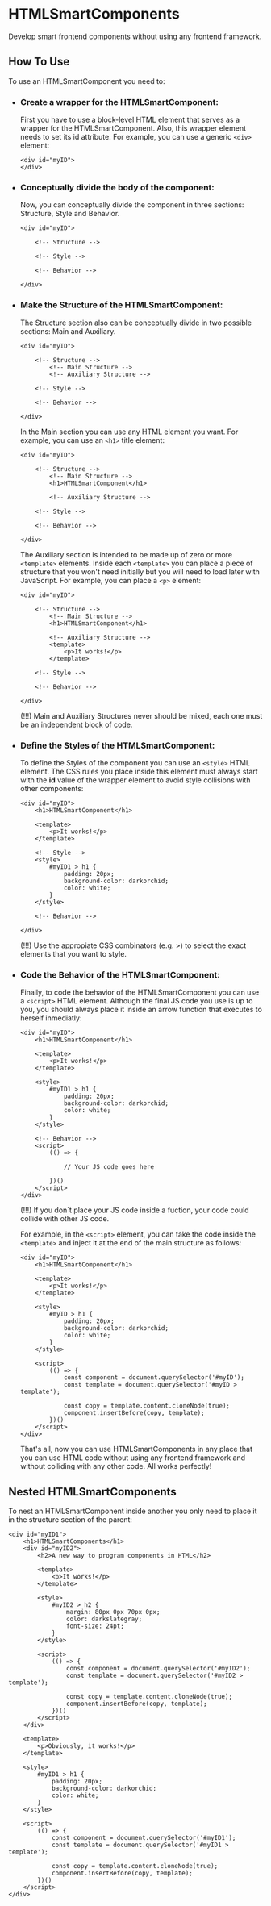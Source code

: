 # HTMLSmartComponents
Develop smart frontend components without using any frontend framework.

## How To Use
To use an HTMLSmartComponent you need to:

+ ### Create a wrapper for the HTMLSmartComponent:

    First you have to use a block-level HTML element that serves as a wrapper for the HTMLSmartComponent. Also, this wrapper element needs to set its id attribute. For example, you can use a generic `<div>` element:

    ```
    <div id="myID">
    </div>
    ```

+ ### Conceptually divide the body of the component:

    Now, you can conceptually divide the component in three sections: Structure, Style and Behavior.

    ```
    <div id="myID">

        <!-- Structure -->

        <!-- Style -->

        <!-- Behavior -->

    </div>
    ```

+ ### Make the Structure of the HTMLSmartComponent:

    The Structure section also can be conceptually divide in two possible sections: Main and Auxiliary.


    ```
    <div id="myID">

        <!-- Structure -->
            <!-- Main Structure -->
            <!-- Auxiliary Structure -->

        <!-- Style -->

        <!-- Behavior -->

    </div>
    ```

    In the Main section you can use any HTML element you want. For example, you can use an `<h1>` title element:

    ```
    <div id="myID">

        <!-- Structure -->
            <!-- Main Structure -->
            <h1>HTMLSmartComponent</h1>

            <!-- Auxiliary Structure -->

        <!-- Style -->

        <!-- Behavior -->

    </div>
    ```

    The Auxiliary section is intended to be made up of zero or more `<template>` elements. Inside each `<template>` you can place a piece of structure that you won't need initially but you will need to load later with JavaScript. For example, you can place a `<p>` element:

    ```
    <div id="myID">

        <!-- Structure -->
            <!-- Main Structure -->
            <h1>HTMLSmartComponent</h1>

            <!-- Auxiliary Structure -->
            <template>
                <p>It works!</p>
            </template>

        <!-- Style -->

        <!-- Behavior -->

    </div>
    ```

    (!!!) Main and Auxiliary Structures never should be mixed, each one must be an independent block of code.

+ ### Define the Styles of the HTMLSmartComponent:

    To define the Styles of the component you can use an `<style>` HTML element. The CSS rules you place inside this element must always start with the **id** value of the wrapper element to avoid style collisions with other components:

    ```
    <div id="myID">
        <h1>HTMLSmartComponent</h1>

        <template>
            <p>It works!</p>
        </template>

        <!-- Style -->
        <style>
            #myID1 > h1 {
                padding: 20px;
                background-color: darkorchid;
                color: white;
            }
        </style>

        <!-- Behavior -->

    </div>
    ```

    (!!!) Use the appropiate CSS combinators (e.g. >) to select the exact elements that you want to style.

+ ### Code the Behavior of the HTMLSmartComponent:

    Finally, to code the behavior of the HTMLSmartComponent you can use a `<script>` HTML element. Although the final JS code you use is up to you, you should always place it inside an arrow function that executes to herself inmediatly:

    ```
    <div id="myID">
        <h1>HTMLSmartComponent</h1>

        <template>
            <p>It works!</p>
        </template>

        <style>
            #myID1 > h1 {
                padding: 20px;
                background-color: darkorchid;
                color: white;
            }
        </style>

        <!-- Behavior -->
        <script>
            (() => {

                // Your JS code goes here

            })()
        </script>
    </div>
    ```

    (!!!) If you don`t place your JS code inside a fuction, your code could collide with other JS code.

    For example, in the `<script>` element, you can take the code inside the `<template>` and inject it at the end of the main structure as follows:

    ```
    <div id="myID">
        <h1>HTMLSmartComponent</h1>

        <template>
            <p>It works!</p>
        </template>

        <style>
            #myID > h1 {
                padding: 20px;
                background-color: darkorchid;
                color: white;
            }
        </style>

        <script>
            (() => {
                const component = document.querySelector('#myID');
                const template = document.querySelector('#myID > template');

                const copy = template.content.cloneNode(true);
                component.insertBefore(copy, template);
            })()
        </script>
    </div>
    ```

    That's all, now you can use HTMLSmartComponents in any place that you can use HTML code without using any frontend framework and without colliding with any other code. All works perfectly!

## Nested HTMLSmartComponents
To nest an HTMLSmartComponent inside another you only need to place it in the structure section of the parent:

```
<div id="myID1">
    <h1>HTMLSmartComponents</h1>
    <div id="myID2">
        <h2>A new way to program components in HTML</h2>

        <template>
            <p>It works!</p>
        </template>

        <style>
            #myID2 > h2 {
                margin: 80px 0px 70px 0px;
                color: darkslategray;
                font-size: 24pt;
            }
        </style>

        <script>
            (() => {
                const component = document.querySelector('#myID2');
                const template = document.querySelector('#myID2 > template');

                const copy = template.content.cloneNode(true);
                component.insertBefore(copy, template);
            })()
        </script>
    </div>

    <template>
        <p>Obviously, it works!</p>
    </template>

    <style>
        #myID1 > h1 {
            padding: 20px;
            background-color: darkorchid;
            color: white;
        }
    </style>

    <script>
        (() => {
            const component = document.querySelector('#myID1');
            const template = document.querySelector('#myID1 > template');

            const copy = template.content.cloneNode(true);
            component.insertBefore(copy, template);
        })()
    </script>
</div>
```